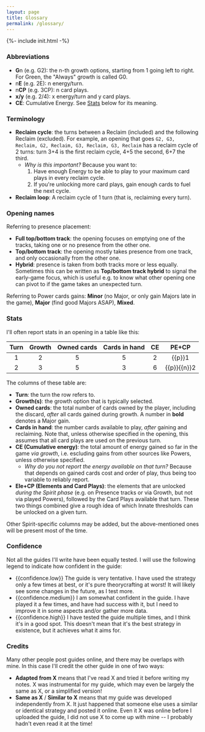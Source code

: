 ```yaml
---
layout: page
title: Glossary
permalink: /glossary/
---
```

{%- include init.html -%}

### Abbreviations

*  **G**n (e.g. G2):  the n-th growth options, starting from 1 going left to right. For Green, the "Always" growth is called G0.
* n**E** (e.g. 2E): n energy/turn.
* n**CP** (e.g. 3CP): n card plays.
* **x/y** (e.g. 2/4): x energy/turn and y card plays.
* **CE**: Cumulative Energy. See [Stats](#Stats) below for its meaning.

### Terminology

* **Reclaim cycle**: the turns between a Reclaim (included) and the following Reclaim (excluded). For example, an opening that goes `G2, G3, Reclaim, G2, Reclaim, G3, Reclaim, G3, Reclaim` has a reclaim cycle of 2 turns: turn 3+4 is the first reclaim cycle, 4+5 the second, 6+7 the third.
  * _Why is this important?_ Because you want to:
      1. Have enough Energy to be able to play to your maximum card plays in every reclaim cycle.
      2. If you're unlocking more card plays, gain enough cards to fuel the next cycle.
* **Reclaim loop**: A reclaim cycle of 1 turn (that is, reclaiming every turn).

### Opening names

Referring to presence placement:

* **Full top/bottom track**: the opening focuses on emptying one of the tracks, taking one or no presence from the other one.
* **Top/bottom track**: the opening mostly takes presence from one track, and only occasionally from the other one.
* **Hybrid**: presence is taken from both tracks more or less equally. Sometimes this can be written as **Top/bottom track hybrid** to signal the early-game focus, which is useful e.g. to know what other opening one can pivot to if the game takes an unexpected turn.
              
    
Referring to Power cards gains: **Minor** (no Major, or only gain Majors late in the game), **Major** (find good Majors ASAP), **Mixed**.
              
### Stats

I'll often report stats in an opening in a table like this:

Turn | Growth | Owned cards | Cards in hand | CE | PE+CP
:--: | :--: | :--: | :--: | :--: | :--:
1 | 2 |   5   | 5 | 2 | {{p}}1
2 | 3 |   5   | 3 | 6 | {{p}}{{n}}2

The columns of these table are:

* **Turn**: the turn the row refers to.
* **Growth(s)**: the growth option that is typically selected.
* **Owned cards**: the total number of cards owned by the player, including the discard, _after_ all cards gained during growth. A number in **bold** denotes a Major gain.
* **Cards in hand**: the number cards available to play, _after_ gaining and reclaiming. Note that, unless otherwise specified in the opening, this assumes that all card plays are used on the previous turn.
* **CE (Cumulative energy)**: the total amount of energy gained so far in the game _via growth_, i.e. escluding gains from other sources like Powers, unless otherwise specified.
    * _Why do you not report the energy available on that turn?_ Because that depends on gained cards cost and order of play, thus being too variable to reliably report.
* **Ele+CP (Elements and Card Plays)**: the elements that are unlocked *during the Spirit phase* (e.g. on Presence tracks or via Growth, but not via played Powers), followed by the Card Plays available that turn. These two things combined give a rough idea of which Innate thresholds can be unlocked on a given turn.

Other Spirit-specific columns may be added, but the above-mentioned ones will be present most of the time.

### Confidence

Not all the guides I'll write have been equally tested. I will use the following legend to indicate how confident in the guide:

- {{confidence.low}} The guide is very tentative. I have used the strategy only a few times at best, or it's pure theorycrafting at worst! It will likely see some changes in the future, as I test more.
- {{confidence.medium}} I am somewhat confident in the guide. I have played it a few times, and have had success with it, but I need to improve it in some aspects and/or gather more data.
- {{confidence.high}} I have tested the guide multiple times, and I think it's in a good spot. This doesn't mean that it's the best strategy in existence, but it achieves what it aims for.

### Credits

Many other people post guides online, and there may be overlaps with mine. In this case I'll credit the other guide in one of two ways:

- **Adapted from X** means that I've read X and tried it before writing my notes. X was instrumental for my guide, which may even be largely the same as X, or a simplified version!
- **Same as X** / **Similar to X** means that my guide was developed independently from X. It just happened that someone else uses a similar or identical strategy and posted it online. Even it X was online before I uploaded the guide, I did not use X to come up with mine -- I probably hadn't even read it at the time!
